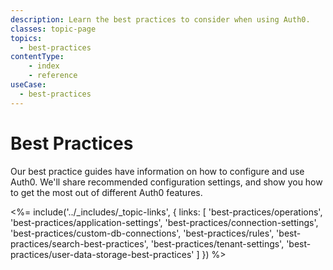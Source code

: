 ```yaml
---
description: Learn the best practices to consider when using Auth0.
classes: topic-page
topics:
  - best-practices
contentType: 
    - index
    - reference
useCase:
  - best-practices
---
```


# Best Practices

Our best practice guides have information on how to configure and use Auth0. We'll share recommended configuration settings, and show you how to get the most out of different Auth0 features.

<%= include('../_includes/_topic-links', { links: [
  'best-practices/operations',
  'best-practices/application-settings',
  'best-practices/connection-settings',
  'best-practices/custom-db-connections',
  'best-practices/rules',
  'best-practices/search-best-practices',
  'best-practices/tenant-settings',
  'best-practices/user-data-storage-best-practices'
] }) %>
